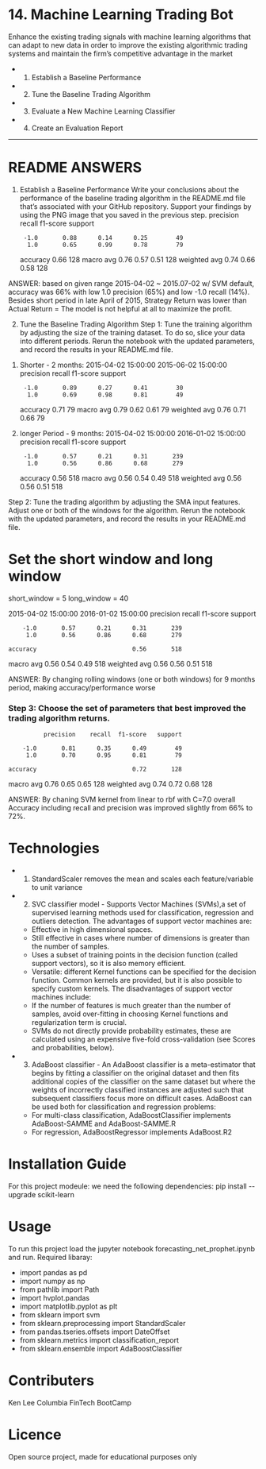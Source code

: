 # 14. Machine Learning Trading Bot
Enhance the existing trading signals with machine learning algorithms that can adapt to new data 
in order to improve the existing algorithmic trading systems and maintain the firm’s competitive advantage in the market
* 1. Establish a Baseline Performance
* 2. Tune the Baseline Trading Algorithm
* 3. Evaluate a New Machine Learning Classifier
* 4. Create an Evaluation Report
_____________________________________________________
# README ANSWERS
1. Establish a Baseline Performance
Write your conclusions about the performance of the baseline trading algorithm in the README.md file that’s associated with your GitHub repository. Support your findings by using the PNG image that you saved in the previous step.
              precision    recall  f1-score   support

        -1.0       0.88      0.14      0.25        49
         1.0       0.65      0.99      0.78        79

    accuracy                           0.66       128
   macro avg       0.76      0.57      0.51       128
weighted avg       0.74      0.66      0.58       128


ANSWER: based on given range 2015-04-02 ~ 2015.07-02 w/ SVM default, accuracy was 66% with low 1.0 precision (65%) and 
low -1.0 recall (14%). Besides short period in late April of 2015, Strategy Return was lower than Actual Return =
The model is not helpful at all to maximize the profit. 

2. Tune the Baseline Trading Algorithm
Step 1: Tune the training algorithm by adjusting the size of the training dataset.
To do so, slice your data into different periods. Rerun the notebook with the updated parameters, and record the results in your README.md file.
1) Shorter - 2 months:
2015-04-02 15:00:00
2015-06-02 15:00:00
              precision    recall  f1-score   support

        -1.0       0.89      0.27      0.41        30
         1.0       0.69      0.98      0.81        49

    accuracy                           0.71        79
   macro avg       0.79      0.62      0.61        79
weighted avg       0.76      0.71      0.66        79

2) longer Period - 9 months:
2015-04-02 15:00:00
2016-01-02 15:00:00
              precision    recall  f1-score   support

        -1.0       0.57      0.21      0.31       239
         1.0       0.56      0.86      0.68       279

    accuracy                           0.56       518
   macro avg       0.56      0.54      0.49       518
weighted avg       0.56      0.56      0.51       518

Step 2: Tune the trading algorithm by adjusting the SMA input features.
Adjust one or both of the windows for the algorithm. Rerun the notebook with the updated parameters, and record the results in your README.md file.
# Set the short window and long window
short_window = 5
long_window = 40

2015-04-02 15:00:00
2016-01-02 15:00:00
              precision    recall  f1-score   support

        -1.0       0.57      0.21      0.31       239
         1.0       0.56      0.86      0.68       279

    accuracy                           0.56       518
   macro avg       0.56      0.54      0.49       518
weighted avg       0.56      0.56      0.51       518

ANSWER: By changing rolling windows (one or both windows) for 9 months period, making accuracy/performance worse 

### Step 3: Choose the set of parameters that best improved the trading algorithm returns. 
              precision    recall  f1-score   support

        -1.0       0.81      0.35      0.49        49
         1.0       0.70      0.95      0.81        79

    accuracy                           0.72       128
   macro avg       0.76      0.65      0.65       128
weighted avg       0.74      0.72      0.68       128

ANSWER: By chaning SVM kernel from linear to rbf with C=7.0
overall Accuracy including recall and precision was improved slightly from 66% to 72%. 

# Technologies
* 1. StandardScaler removes the mean and scales each feature/variable to unit variance
* 2. SVC classifier model - Supports Vector Machines (SVMs),a set of supervised learning methods used for classification, regression and outliers detection.
  The advantages of support vector machines are:
    - Effective in high dimensional spaces.
    - Still effective in cases where number of dimensions is greater than the number of samples.
    - Uses a subset of training points in the decision function (called support vectors), so it is also memory efficient.
    - Versatile: different Kernel functions can be specified for the decision function. Common kernels are provided, but it is also possible to specify custom kernels.
  The disadvantages of support vector machines include:
    - If the number of features is much greater than the number of samples, avoid over-fitting in choosing Kernel functions and regularization term is crucial.
    - SVMs do not directly provide probability estimates, these are calculated using an expensive five-fold cross-validation (see Scores and probabilities, below).

* 3. AdaBoost classifier - An AdaBoost classifier is a meta-estimator that begins by fitting a classifier on the original dataset and then fits additional copies of the classifier on the same dataset but where the weights of incorrectly classified instances are adjusted such that subsequent classifiers focus more on difficult cases.
   AdaBoost can be used both for classification and regression problems:
    - For multi-class classification, AdaBoostClassifier implements AdaBoost-SAMME and AdaBoost-SAMME.R
    - For regression, AdaBoostRegressor implements AdaBoost.R2
    
# Installation Guide
For this project modeule: we need the following dependencies:
  pip install --upgrade scikit-learn

# Usage
To run this project load the jupyter notebook forecasting_net_prophet.ipynb and run.
Required libaray: 
* import pandas as pd
* import numpy as np
* from pathlib import Path
* import hvplot.pandas
* import matplotlib.pyplot as plt
* from sklearn import svm
* from sklearn.preprocessing import StandardScaler
* from pandas.tseries.offsets import DateOffset
* from sklearn.metrics import classification_report
* from sklearn.ensemble import AdaBoostClassifier 
# Contributers
Ken Lee
Columbia FinTech BootCamp
# Licence
Open source project, made for educational purposes only
